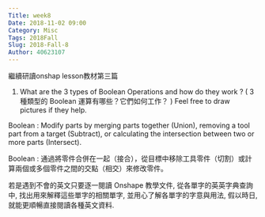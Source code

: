 ```yaml
---
Title: week8
Date: 2018-11-02 09:00
Category: Misc
Tags: 2018Fall
Slug: 2018-Fall-8
Author: 40623107
---
```


<!-- PELICAN_END_SUMMARY -->

繼續研讀onshap lesson教材第三篇

1. What are the 3 types of Boolean Operations and how do they work ? ( 3種類型的 Boolean 運算有哪些？它們如何工作？ ) Feel free to draw pictures if they help.

Boolean : Modify parts by merging parts together (Union), removing a tool part from a target (Subtract), or calculating the intersection between two or more parts (Intersect).

Boolean : 通過將零件合併在一起（接合），從目標中移除工具零件（切割）或計算兩個或多個零件之間的交點（相交）來修改零件。


若是遇到不會的英文只要逐一閱讀 Onshape 教學文件,  從各單字的英英字典查詢中, 找出用來解釋這些單字的相關單字, 並用心了解各單字的字意與用法, 假以時日, 就能更順暢直接閱讀各種英文資料.